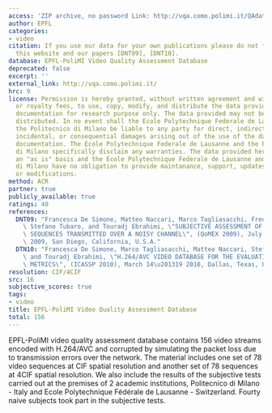 ```yaml
---
access: 'ZIP archive, no password Link: http://vqa.como.polimi.it/QAdatabase/online_DB.zip'
author: EPFL
categories:
- video
citation: If you use our data for your own publications please do not forget to reference
  this website and our papers [DNT09], [DNT10].
database: EPFL-PoliMI Video Quality Assessment Database
deprecated: false
excerpt: ''
external_link: http://vqa.como.polimi.it/
hrc: 9
license: Permission is hereby granted, without written agreement and without license
  or royalty fees, to use, copy, modify, and distribute the data provided and its
  documentation for research purpose only. The data provided may not be commercially
  distributed. In no event shall the Ecole Polytechnique Federale de Lausanne and
  the Politecnico di Milano be liable to any party for direct, indirect, special,
  incidental, or consequential damages arising out of the use of the data and its
  documentation. The Ecole Polytechnique Federale de Lausanne and the Politecnico
  di Milano specifically disclaim any warranties. The data provided hereunder is on
  an "as is" basis and the Ecole Polytechnique Federale de Lausanne and the Politecnico
  di Milano have no obligation to provide maintanance, support, updates, enhancements,
  or modifications.
method: ACR
partner: true
publicly_available: true
ratings: 40
references:
  DNT09: "Francesca De Simone, Matteo Naccari, Marco Tagliasacchi, Frederic Dufaux,\
    \ Stefano Tubaro, and Touradj Ebrahimi, \"SUBJECTIVE ASSESSMENT OF H.264/AVC VIDEO\
    \ SEQUENCES TRANSMITTED OVER A NOISY CHANNEL\", (QoMEX 2009), July 29\u201331\
    \ 2009, San Diego, California, U.S.A."
  DTN10: "Francesca De Simone, Marco Tagliasacchi, Matteo Naccari, Stefano Tubaro,\
    \ and Touradj Ebrahimi, \"H.264/AVC VIDEO DATABASE FOR THE EVALUATION OF QUALITY\
    \ METRICS\", (ICASSP 2010), March 14\u201319 2010, Dallas, Texas, U.S.A."
resolution: CIF/4CIF
src: 16
subjective_scores: true
tags:
- video
title: EPFL-PoliMI Video Quality Assessment Database
total: 156
---
```


EPFL-PoliMI video quality assessment database contains 156 video streams encoded with H.264/AVC and corrupted by simulating the packet loss due to transmission errors over the network. The material includes one set of 78 video sequences at CIF spatial resolution and another set of 78 sequences at 4CIF spatial resolution. We also include the results of the subjective tests carried out at the premises of 2 academic institutions, Politecnico di Milano - Italy and Ecole Polytechnique Fédérale de Lausanne - Switzerland. Fourty naive subjects took part in the subjective tests.